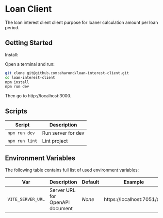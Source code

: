 # Loan Client

The loan interest client client purpose for loaner calculation amount per loan period.


## Getting Started

Install:

Open a terminal and run:

```bash
git clone git@github.com:aharond/loan-interest-client.git
cd loan-interest-client
npm install
npm run dev
```

Then go to http://localhost:3000.

## Scripts

| Script            | Description                      |
| ----------------- | -------------------------------- |
| `npm run dev`     | Run server for dev               |
| `npm run lint`    | Lint project                    |

## Environment Variables

The following table contains full list of used environment variables:

| Var                                  | Description                         | Default   | Example                                           |
| ------------------------------------ | ----------------------------------- | --------- | ------------------------------------------------- |
| `VITE_SERVER_URL`                 | Server URL for OpenAPI document     | _None_    | https://localhost:7051/api |



